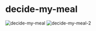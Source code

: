 # decide-my-meal
![decide-my-meal](https://user-images.githubusercontent.com/73452073/154611902-e269944b-4c7a-48b0-afc0-33df2b5a060b.png)
![decide-my-meal-2](https://user-images.githubusercontent.com/73452073/154611905-bad24bc7-69cb-446a-b297-9557e56d9d77.png)
